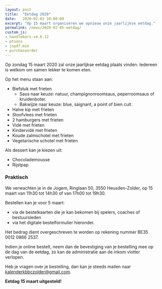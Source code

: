```yaml
---
layout: post
title:  "Eetdag 2020"
date:   2020-02-03 10:00:00
excerpt: "Op 15 maart organiseren we opnieuw onze jaarlijkse eetdag."
permalink: /news/2020-02-05-eetdag/
custom_js:
- handlebars-v4.0.12
- ptsans
- jspdf.min
- purchaseorder
---
```


Op zondag 15 maart 2020 zal onze jaarlijkse eetdag plaats vinden. Iedereen is welkom om samen lekker te komen eten.

Op het menu staan aan:
- Biefstuk met frieten
	- Saus naar keuze: natuur, champignonroomsaus, peperroomsaus of kruidenboter.
	- Bakwijze naar keuze: blue, saignant, a point of bien cuit.
- Halve kip met frieten
- Stoofvlees met frieten
- 2 hamburgers met frieten
- Vidé met frieten
- Kindervidé met frieten
- Koude zalmschotel met frieten
- Vegetarische schotel met frieten

Als dessert kan je kiezen uit:
- Chocolademousse
- Rijstpap

### Praktisch

We verwachten je in de Jogem, Ringlaan 50, 3550 Heusden-Zolder, op 15 maart van 11h30 tot 14h30 of van 17h00 tot 19h30.

Bestellen kan je voor 5 maart:
- via de bestelkaarten die je kan bekomen bij spelers, coaches of bestuursleden
- via het digitale bestelformulier hieronder.

Het bedrag dient overgeschreven te worden op rekening nummer BE35 0012 0866 2537.

Indien je online bestelt, neem dan de bevestiging van je bestelling mee op de dag van de eetdag, zo kan de administratie aan de inkom vlotter verlopen.

Heb je vragen over je bestelling, dan kan je steeds mailen naar [kalenderkbbczolder@gmail.com](mailto:kalenderkbbczolder@gmail.com).

**Eetdag 15 maart uitgesteld!**

# <div data-saleid="6d041b96-cd8b-4052-92e1-b51bb592004d"  data-title="Plaats je bestelling" data-buttontext="Bestellen"  data-nexttext="Nog een bestelling plaatsen" data-optional="email"></div>
